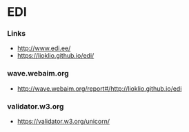 # EDI

### Links
- http://www.edi.ee/
- https://lioklio.github.io/edi/

### wave.webaim.org
- http://wave.webaim.org/report#/http://lioklio.github.io/edi

### validator.w3.org
 - https://validator.w3.org/unicorn/

